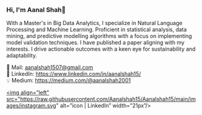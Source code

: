 ### Hi, I'm Aanal Shah👋

With a Master's in Big Data Analytics, I specialize in Natural Language Processing and Machine Learning. Proficient in statistical analysis, data mining, and predictive modelling algorithms with a focus on implementing model validation techniques. I have published a paper aligning with my interests. I drive actionable outcomes with a keen eye for sustainability and adaptability.


📧 Mail: <a>aanalshah1507@gmail.com</a> <br>
🔗 LinkedIn: <a>https://www.linkedin.com/in/aanalshah15/</a> <br>
💡 Medium: <a>https://medium.com/@aanalshah2001</a>

<a href="https://www.instagram.com/"> <img align="left" src="https://raw.githubusercontent.com/Aanalshah15/Aanalshah15/main/images/instagram.svg" alt=”icon | LinkedIn” width=”21px”/> </a>



<!--
**Aanalshah15/Aanalshah15** is a ✨ _special_ ✨ repository because its `README.md` (this file) appears on your GitHub profile.

Here are some ideas to get you started:

- 🔭 I’m currently working on ...
- 🌱 I’m currently learning ...
- 👯 I’m looking to collaborate on ...
- 🤔 I’m looking for help with ...
- 💬 Ask me about ...
- 📫 How to reach me: ...
- 😄 Pronouns: ...
- ⚡ Fun fact: ...
-->
